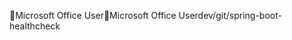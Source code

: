 Microsoft Office User                                 M i c r o s o f t   O f f i c e   U s e r   d e v / g i t / s p r i n g - b o o t - h e a l t h c h e c k 